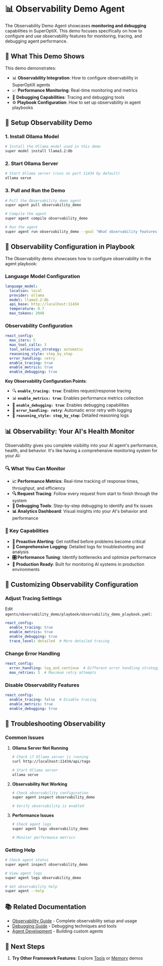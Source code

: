 # 📊 Observability Demo Agent

The Observability Demo Agent showcases **monitoring and debugging** capabilities in SuperOptiX. This demo focuses specifically on how to configure and use observability features for monitoring, tracing, and debugging agent performance.

## 🎯 **What This Demo Shows**

This demo demonstrates:

- 📊 **Observability Integration**: How to configure observability in SuperOptiX agents
- 📈 **Performance Monitoring**: Real-time monitoring and metrics
- 🐛 **Debugging Capabilities**: Tracing and debugging tools
- ⚙️ **Playbook Configuration**: How to set up observability in agent playbooks

## 🚀 **Setup Observability Demo**

### **1. Install Ollama Model**

```bash
# Install the Ollama model used in this demo
super model install llama3.2:8b
```

### **2. Start Ollama Server**

```bash
# Start Ollama server (runs on port 11434 by default)
ollama serve
```

### **3. Pull and Run the Demo**

```bash
# Pull the Observability demo agent
super agent pull observability_demo

# Compile the agent
super agent compile observability_demo

# Run the agent
super agent run observability_demo --goal "What observability features are available and how do they work?"
```

## 🔧 **Observability Configuration in Playbook**

The Observability demo showcases how to configure observability in the agent playbook:

### **Language Model Configuration**
```yaml
language_model:
  location: local
  provider: ollama
  model: llama3.2:8b
  api_base: http://localhost:11434
  temperature: 0.7
  max_tokens: 2048
```

### **Observability Configuration**
```yaml
react_config:
  max_iters: 5
  max_tool_calls: 3
  tool_selection_strategy: automatic
  reasoning_style: step_by_step
  error_handling: retry
  enable_tracing: true
  enable_metrics: true
  enable_debugging: true
```

**Key Observability Configuration Points**:

- 🔍 **`enable_tracing: true`**: Enables request/response tracing
- 📊 **`enable_metrics: true`**: Enables performance metrics collection
- 🐛 **`enable_debugging: true`**: Enables debugging capabilities
- 🔄 **`error_handling: retry`**: Automatic error retry with logging
- 🧠 **`reasoning_style: step_by_step`**: Detailed reasoning logs



## 📊 **Observability: Your AI's Health Monitor**

Observability gives you complete visibility into your AI agent's performance, health, and behavior. It's like having a comprehensive monitoring system for your AI:

### **🔍 What You Can Monitor**
- **📈 Performance Metrics**: Real-time tracking of response times, throughput, and efficiency
- **🔍 Request Tracing**: Follow every request from start to finish through the system
- **🐛 Debugging Tools**: Step-by-step debugging to identify and fix issues
- **📊 Analytics Dashboard**: Visual insights into your AI's behavior and performance

### **🎯 Key Capabilities**
- **🚨 Proactive Alerting**: Get notified before problems become critical
- **📝 Comprehensive Logging**: Detailed logs for troubleshooting and analysis
- **🎛️ Performance Tuning**: Identify bottlenecks and optimize performance
- **🔧 Production Ready**: Built for monitoring AI systems in production environments

## 🔧 **Customizing Observability Configuration**

### **Adjust Tracing Settings**
Edit `agents/observability_demo/playbook/observability_demo_playbook.yaml`:

```yaml
react_config:
  enable_tracing: true
  enable_metrics: true
  enable_debugging: true
  trace_level: detailed  # More detailed tracing
```

### **Change Error Handling**
```yaml
react_config:
  error_handling: log_and_continue  # Different error handling strategy
  max_retries: 3  # Maximum retry attempts
```

### **Disable Observability Features**
```yaml
react_config:
  enable_tracing: false  # Disable tracing
  enable_metrics: true
  enable_debugging: true
```

## 🚨 **Troubleshooting Observability**

### **Common Issues**

1. **Ollama Server Not Running**
   ```bash
   # Check if Ollama server is running
   curl http://localhost:11434/api/tags
   
   # Start Ollama server
   ollama serve
   ```

2. **Observability Not Working**
   ```bash
   # Check observability configuration
   super agent inspect observability_demo
   
   # Verify observability is enabled
   ```

3. **Performance Issues**
   ```bash
   # Check agent logs
   super agent logs observability_demo
   
   # Monitor performance metrics
   ```

### **Getting Help**
```bash
# Check agent status
super agent inspect observability_demo

# View agent logs
super agent logs observability_demo

# Get observability help
super agent --help
```

## 📚 Related Documentation

- [Observability Guide](../guides/observability) - Complete observability setup and usage
- [Debugging Guide](../debugging-guide) - Debugging techniques and tools
- [Agent Development](../guides/agent-development.md) - Building custom agents

## 🔗 Next Steps

1. **Try Other Framework Features**: Explore [Tools](tools-demo) or [Memory](memory-demo) demos 